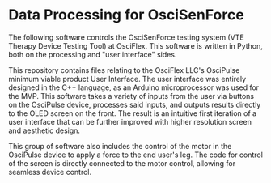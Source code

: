 # Data Processing for OsciSenForce 
The following software controls the OsciSenForce testing system (VTE Therapy Device Testing Tool) at OsciFlex. This software is written in Python, both on the processing and "user interface" sides.  





This repository contains files relating to the OsciFlex LLC's OsciPulse minimum viable product User Interface. The user interface was entirely designed in the C++ language, as an Arduino microprocessor was used for the MVP. This software takes a variety of inputs from the user via buttons on the OsciPulse device, processes said inputs, and outputs results directly to the OLED screen on the front. The result is an intuitive first iteration of a user interface that can be further improved with higher resolution screen and aesthetic design.

This group of software also includes the control of the motor in the OsciPulse device to apply a force to the end user's leg. The code for control of the screen is directly connected to the motor control, allowing for seamless device control.
